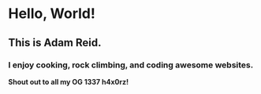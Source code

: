 # Hello, World!

## This is Adam Reid.

### I enjoy cooking, rock climbing, and coding awesome websites.

**Shout out to all my OG 1337 h4x0rz!**
